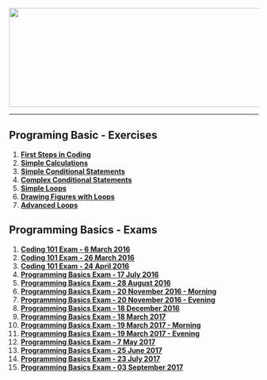 <a href="#"><img src="https://www.jobs.bg/assets/logo/2017-09-01/b_6e048c01c340d967f2a6e540e9825d46.png" width="1000" height="200" ></img></a>

---
## <b>Programing Basic - Exercises</b>
1.  <a href="https://github.com/IvayloIV/Programing-Basic/tree/master/Programing%20Basic%20-%20Exercises/First%20Steps%20in%20Coding" > <b>First Steps in Coding</b> </a> 
2.  <a href="https://github.com/IvayloIV/Programing-Basic/tree/master/Programing%20Basic%20-%20Exercises/Simple%20Calculations" > <b>Simple Calculations </b></a> 
3.  <a href="https://github.com/IvayloIV/Programing-Basic/tree/master/Programing%20Basic%20-%20Exercises/Simple%20Conditional%20Statements" > <b>Simple Conditional Statements</b> </a> 
4.  <a href="https://github.com/IvayloIV/Programing-Basic/tree/master/Programing%20Basic%20-%20Exercises/Complex%20Conditional%20Statements" > <b>Complex Conditional Statements</b> </a> 
5.  <a href="https://github.com/IvayloIV/Programing-Basic/tree/master/Programing%20Basic%20-%20Exercises/Simple%20Loops" > <b>Simple Loops</b> </a> 
6.  <a href="https://github.com/IvayloIV/Programing-Basic/tree/master/Programing%20Basic%20-%20Exercises/Drawing%20Figures%20with%20Loops" > <b>Drawing Figures with Loops</b> </a> 
7.  <a href="https://github.com/IvayloIV/Programing-Basic/tree/master/Programing%20Basic%20-%20Exercises/Advanced%20Loops" > <b>Advanced Loops</b> </a> 

## <b>Programming Basics - Exams</b>
1.  <a href="https://github.com/IvayloIV/Programing-Basic/tree/master/Programming%20Basics%20-%20Exams/Coding%20101%20Exam%20-%206%20March%202016" > <b>Coding 101 Exam - 6 March 2016</b> </a> 
2.  <a href="https://github.com/IvayloIV/Programing-Basic/tree/master/Programming%20Basics%20-%20Exams/Coding%20101%20Exam%20-%2026%20March%202016" > <b>Coding 101 Exam - 26 March 2016</b> </a> 
3.  <a href="https://github.com/IvayloIV/Programing-Basic/tree/master/Programming%20Basics%20-%20Exams/Coding%20101%20Exam%20-%2024%20April%202016" > <b>Coding 101 Exam - 24 April 2016</b> </a> 
4.  <a href="https://github.com/IvayloIV/Programing-Basic/tree/master/Programming%20Basics%20-%20Exams/Programming%20Basics%20Exam%20-%2017%20July%202016" > <b>Programming Basics Exam - 17 July 2016</b> </a> 
5.  <a href="https://github.com/IvayloIV/Programing-Basic/tree/master/Programming%20Basics%20-%20Exams/Programming%20Basics%20Exam%20-%2028%20August%202016" > <b>Programming Basics Exam - 28 August 2016</b> </a> 
6.  <a href="https://github.com/IvayloIV/Programing-Basic/tree/master/Programming%20Basics%20-%20Exams/Programming%20Basics%20Exam%20-%2020%20November%202016%20-%20Morning" > <b>Programming Basics Exam - 20 November 2016 - Morning</b> </a> 
7.  <a href="https://github.com/IvayloIV/Programing-Basic/tree/master/Programming%20Basics%20-%20Exams/Programming%20Basics%20Exam%20-%2020%20November%202016%20-%20Evening" > <b>Programming Basics Exam - 20 November 2016 - Evening</b> </a> 
8.  <a href="https://github.com/IvayloIV/Programing-Basic/tree/master/Programming%20Basics%20-%20Exams/Programming%20Basics%20Exam%20-%2018%20December%202016" > <b>Programming Basics Exam - 18 December 2016</b> </a> 
9.  <a href="https://github.com/IvayloIV/Programing-Basic/tree/master/Programming%20Basics%20-%20Exams/Programming%20Basics%20Exam%20-%2018%20March%202017" > <b>Programming Basics Exam - 18 March 2017</b> </a> 
10.  <a href="https://github.com/IvayloIV/Programing-Basic/tree/master/Programming%20Basics%20-%20Exams/Programming%20Basics%20Exam%20-%2019%20March%202017%20-%20Morning" > <b>Programming Basics Exam - 19 March 2017 - Morning</b> </a> 
11.  <a href="https://github.com/IvayloIV/Programing-Basic/tree/master/Programming%20Basics%20-%20Exams/Programming%20Basics%20Exam%20-%2019%20March%202017%20-%20Evening" > <b>Programming Basics Exam - 19 March 2017 - Evening</b> </a> 
12.  <a href="https://github.com/IvayloIV/Programing-Basic/tree/master/Programming%20Basics%20-%20Exams/Programming%20Basics%20Exam%20-%207%20May%202017" > <b>Programming Basics Exam - 7 May 2017</b> </a> 
13.  <a href="https://github.com/IvayloIV/Programing-Basic/tree/master/Programming%20Basics%20-%20Exams/Programming%20Basics%20Exam%20-%2025%20June%202017" > <b>Programming Basics Exam - 25 June 2017</b> </a> 
14.  <a href="https://github.com/IvayloIV/Programing-Basic/tree/master/Programming%20Basics%20-%20Exams/Programming%20Basics%20Exam%20-%2023%20July%202017" > <b>Programming Basics Exam - 23 July 2017</b> </a> 
15.  <a href="https://github.com/IvayloIV/Programing-Basic/tree/master/Programming%20Basics%20-%20Exams/Programming%20Basics%20Exam%20-%2003%20September%202017" > <b>Programming Basics Exam - 03 September 2017</b> </a> 
